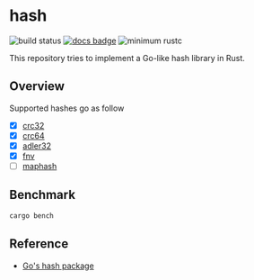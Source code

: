 # hash

![build status](https://github.com/sammyne/hash-rs/workflows/build/badge.svg)
[![docs badge](https://img.shields.io/badge/docs-0.4.0-blue)][doc-page]
![minimum rustc](https://img.shields.io/badge/rustc-1.65.0%2B-blue)

This repository tries to implement a Go-like hash library in Rust.

## Overview

Supported hashes go as follow

- [x] [crc32][crc32-doc-page]
- [x] [crc64][crc64-doc-page]
- [x] [adler32][adler32-doc-page]
- [x] [fnv][fnv-doc-page]
- [ ] [maphash][maphash-doc-page]

## Benchmark

```bash
cargo bench
```

## Reference

- [Go's hash package](https://pkg.go.dev/hash)

[adler32-doc-page]: https://sammyne.github.io/hash-rs/hash/adler32/
[crc32-doc-page]: https://sammyne.github.io/hash-rs/hash/crc32/
[crc64-doc-page]: https://sammyne.github.io/hash-rs/hash/crc64/
[doc-page]: https://sammyne.github.io/hash-rs/hash/
[fnv-doc-page]: https://sammyne.github.io/hash-rs/hash/fnv/
[maphash-doc-page]: https://sammyne.github.io/hash-rs/hash/maphash/
